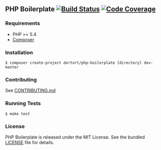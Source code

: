 ## PHP Boilerplate [![Build Status](https://travis-ci.org/dortort/php-boilerplate.svg)](https://travis-ci.org/dortort/php-boilerplate) [![Code Coverage](https://scrutinizer-ci.com/g/dortort/php-boilerplate/badges/coverage.png?b=master)](https://scrutinizer-ci.com/g/dortort/php-boilerplate/?branch=master)

### Requirements

- PHP >= 5.4
- [Composer](http://getcomposer.org/)

### Installation

    $ composer create-project dortort/php-boilerplate [directory] dev-master

### Contributing

See [CONTRIBUTING.md](CONTRIBUTING.md)

### Running Tests

    $ make test

### License

PHP Boilerplate is released under the MIT License. See the bundled [LICENSE](LICENSE) file for
details.
